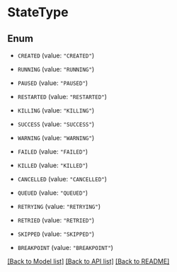 # StateType

## Enum


* `CREATED` (value: `"CREATED"`)

* `RUNNING` (value: `"RUNNING"`)

* `PAUSED` (value: `"PAUSED"`)

* `RESTARTED` (value: `"RESTARTED"`)

* `KILLING` (value: `"KILLING"`)

* `SUCCESS` (value: `"SUCCESS"`)

* `WARNING` (value: `"WARNING"`)

* `FAILED` (value: `"FAILED"`)

* `KILLED` (value: `"KILLED"`)

* `CANCELLED` (value: `"CANCELLED"`)

* `QUEUED` (value: `"QUEUED"`)

* `RETRYING` (value: `"RETRYING"`)

* `RETRIED` (value: `"RETRIED"`)

* `SKIPPED` (value: `"SKIPPED"`)

* `BREAKPOINT` (value: `"BREAKPOINT"`)


[[Back to Model list]](../README.md#documentation-for-models) [[Back to API list]](../README.md#documentation-for-api-endpoints) [[Back to README]](../README.md)


